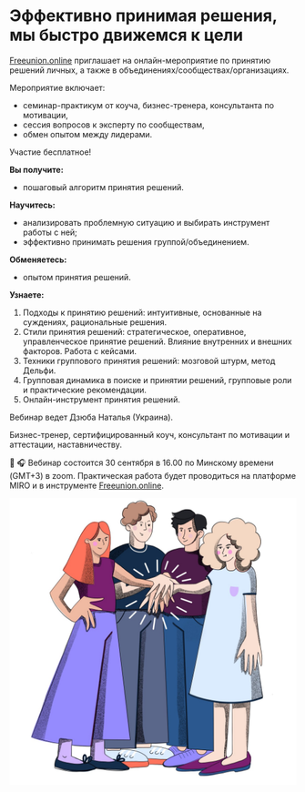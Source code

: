 # Эффективно принимая решения, мы быстро движемся к цели
[Freeunion.online](https://freeunion.online) приглашает на онлайн-мероприятие по принятию решений личных, а также в объединениях/сообществах/организациях.

Мероприятие включает:
- семинар-практикум от коуча, бизнес-тренера, консультанта по мотивации,
- сессия вопросов к эксперту по сообществам,
- обмен опытом между лидерами.

Участие бесплатное!

**Вы получите:**
- пошаговый алгоритм принятия решений.

**Научитесь:**
- анализировать проблемную ситуацию и выбирать инструмент работы с ней;
- эффективно принимать решения группой/объединением.

**Обменяетесь:**
- опытом принятия решений.

**Узнаете:**
1. Подходы к принятию решений: интуитивные, основанные на суждениях, рациональные решения.
2. Стили принятия решений: стратегическое, оперативное, управленческое принятие решений. Влияние внутренних и внешних факторов. Работа с кейсами.
3. Техники группового принятия решений: мозговой штурм, метод Дельфи.
4. Групповая динамика в поиске и принятии решений, групповые роли и практические рекомендации.
5. Онлайн-инструмент принятия решений.

Вебинар ведет Дзюба Наталья (Украина).

Бизнес-тренер, сертифицированный коуч, консультант по мотивации и аттестации, наставничеству.

🎤 🎧 Вебинар состоится 30 сентября в 16.00 по Минскому времени  (GMT+3) в zoom. Практическая работа будет проводиться на платформе MIRO и в инструменте [Freeunion.online](https://freeunion.online).

![Команда](https://github.com/tiper12624/storage/blob/main/2022-09-26_18-48-07.jpg)

